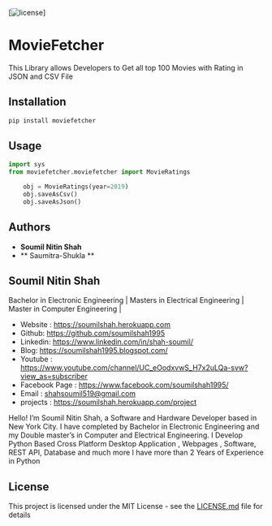 
[![license](https://img.shields.io/github/license/mashape/apistatus.svg?maxAge=2592000)]


# MovieFetcher

This Library allows Developers to Get all top 100 Movies with Rating in JSON and CSV File 

## Installation

```bash
pip install moviefetcher
```
## Usage

```python
import sys
from moviefetcher.moviefetcher import MovieRatings

    obj = MovieRatings(year=2019)
    obj.saveAsCsv()
    obj.saveAsJson()


```


## Authors

* **Soumil Nitin Shah** 
* ** Saumitra-Shukla **

## Soumil Nitin Shah 
Bachelor in Electronic Engineering |
Masters in Electrical Engineering | 
Master in Computer Engineering |

* Website : https://soumilshah.herokuapp.com
* Github: https://github.com/soumilshah1995
* Linkedin: https://www.linkedin.com/in/shah-soumil/
* Blog: https://soumilshah1995.blogspot.com/
* Youtube : https://www.youtube.com/channel/UC_eOodxvwS_H7x2uLQa-svw?view_as=subscriber
* Facebook Page : https://www.facebook.com/soumilshah1995/
* Email : shahsoumil519@gmail.com
* projects : https://soumilshah.herokuapp.com/project


Hello! I’m Soumil Nitin Shah, a Software and Hardware Developer based in New York City. I have completed by Bachelor in Electronic Engineering and my Double master’s in Computer and Electrical Engineering. I Develop Python Based Cross Platform Desktop Application , Webpages , Software, REST API, Database and much more I have more than 2 Years of Experience in Python


## License

This project is licensed under the MIT License - see the [LICENSE.md](LICENSE.md) file for details

